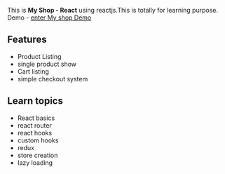This is **My  Shop - React** using reactjs.This is totally for learning purpose.
Demo - [enter My shop Demo](https://y-shop.netlify.app/home)
## Features
- Product Listing
- single product show
- Cart listing
- simple checkout system

## Learn topics
- React basics
- react router
- react hooks
- custom hooks
- redux
- store creation
- lazy loading

